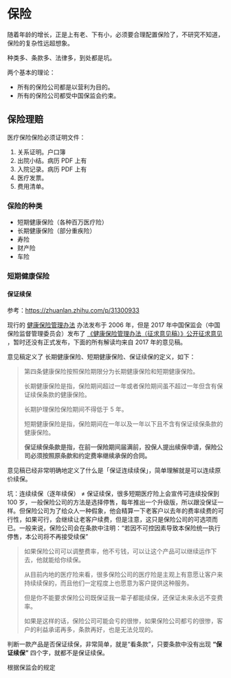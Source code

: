 # 保险

随着年龄的增长，正是上有老、下有小，必须要合理配置保险了，不研究不知道，保险的复杂性远超想象。

种类多、条款多、法律多，到处都是坑。

两个基本的理论：

* 所有的保险公司都是以营利为目的。
* 所有的保险公司都受中国保监会约束。

## 保险理赔

医疗保险保险必须证明文件：

1. 关系证明。户口簿
2. 出院小结。病历 PDF 上有
3. 入院记录。病历 PDF 上有
4. 医疗发票。
5. 费用清单。

### 保险的种类

* 短期健康保险（各种百万医疗险）
* 长期健康保险（部分重疾险）
* 寿险
* 财产险
* 车险

### 短期健康保险

#### 保证续保

参考：<https://zhuanlan.zhihu.com/p/31300933>

现行的 [健康保险管理办法](http://www.gov.cn/ziliao/flfg/2006-08/14/content_361968.htm) 办法发布于 2006 年，但是 2017 年中国保监会（中国保险监督管理委员会）发布了 [《健康保险管理办法（征求意见稿）》公开征求意见](http://www.gov.cn/xinwen/2017-11/16/content_5240076.htm) ，暂时还没有正式发布，下面的所有解读均来自 2017 年的意见稿。

意见稿定义了 长期健康保险、短期健康保险、保证续保的定义，如下：

>第四条健康保险按照保险期限分为长期健康保险和短期健康保险。
>
>长期健康保险是指，保险期间超过一年或者保险期间虽不超过一年但含有保证续保条款的健康保险。
>
>长期护理保险保险期间不得低于 5 年。
>
>短期健康保险是指，保险期间在一年以及一年以下且不含有保证续保条款的健康保险。
>
>**保证续保条款是指，在前一保险期间届满前，投保人提出续保申请，保险公司必须按照原条款和约定费率继续承保的合同。**

意见稿已经非常明确地定义了什么是「保证连续续保」，简单理解就是可以连续原价续保。

坑：连续续保（逐年续保） ≠ 保证续保，很多短期医疗险上会宣传可连续投保到 100 岁，一般保险公司的方法是选择停售，每年推出一个升级版，所以跟没保证一样。但保险公司为了给众人一种假象，他会精算一下老客户以去年的费率续费的可行性，如果可行，会继续让老客户续费，但是注意，这只是保险公司的可选项而已。一般来说，保险公司会在条款中注明：“若因不可控因素导致本保险统一执行停售，本公司将不再接受续保”

>如果保险公司可以调整费率，他不亏钱，可以让这个产品可以继续运作下去，他就能给你续保。
>
>从目前内地的医疗险来看，很多保险公司的医疗险是主观上有意愿让客户来持续续保的，而且他们一定程度上也愿意为客户提供这种服务。
>
>但是你不能要求保险公司既保证我一辈子都能续保，还保证未来永远不变费率。
>
>如果是这样的话，保险公司可能会亏的很惨，如果保险公司都亏的很惨，客户的利益承诺再多，条款再好，也是无法兑现的。

判断一款产品是否保证续保，非常简单，就是“看条款”，只要条款中没有出现 **“保证续保”** 四个字，就都不是保证续保。

根据保监会的规定
